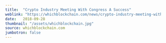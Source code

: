 ```yaml
---
title:  "Crypto Industry Meeting With Congress A Success"
weblink: "https://whichblockchain.com/news/crypto-industry-meeting-with-congress-a-success/"
date:   2018-09-28
thumbnail: "/assets/whichblockchain.jpg"
source: whichblockchain.com
jumbotron: false
---
```

